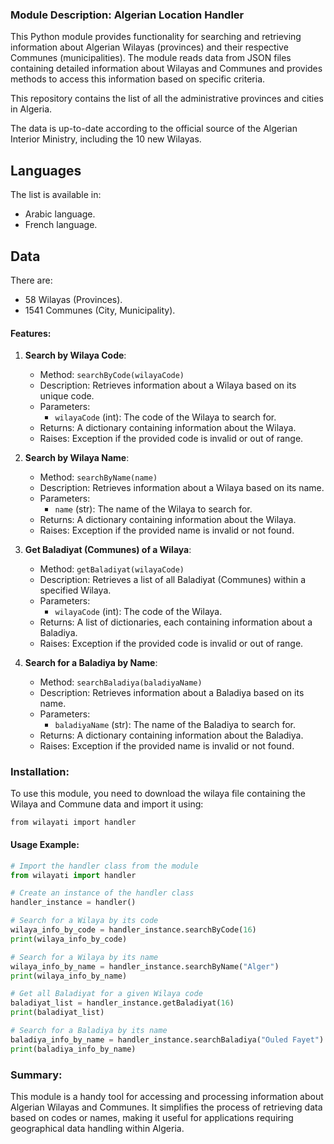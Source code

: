 ### Module Description: Algerian Location Handler

This Python module provides functionality for searching and retrieving information about Algerian Wilayas (provinces) and their respective Communes (municipalities). The module reads data from JSON files containing detailed information about Wilayas and Communes and provides methods to access this information based on specific criteria.

This repository contains the list of all the administrative provinces and cities in Algeria.

The data is up-to-date according to the official source of the Algerian Interior Ministry, including the 10 new Wilayas.

## Languages

The list is available in:
 
- Arabic language.
- French language.

## Data

There are:

- 58 Wilayas (Provinces).
- 1541 Communes (City, Municipality).

#### Features:

1. **Search by Wilaya Code**:
   - Method: `searchByCode(wilayaCode)`
   - Description: Retrieves information about a Wilaya based on its unique code.
   - Parameters: 
     - `wilayaCode` (int): The code of the Wilaya to search for.
   - Returns: A dictionary containing information about the Wilaya.
   - Raises: Exception if the provided code is invalid or out of range.

2. **Search by Wilaya Name**:
   - Method: `searchByName(name)`
   - Description: Retrieves information about a Wilaya based on its name.
   - Parameters: 
     - `name` (str): The name of the Wilaya to search for.
   - Returns: A dictionary containing information about the Wilaya.
   - Raises: Exception if the provided name is invalid or not found.

3. **Get Baladiyat (Communes) of a Wilaya**:
   - Method: `getBaladiyat(wilayaCode)`
   - Description: Retrieves a list of all Baladiyat (Communes) within a specified Wilaya.
   - Parameters: 
     - `wilayaCode` (int): The code of the Wilaya.
   - Returns: A list of dictionaries, each containing information about a Baladiya.
   - Raises: Exception if the provided code is invalid or out of range.

4. **Search for a Baladiya by Name**:
   - Method: `searchBaladiya(baladiyaName)`
   - Description: Retrieves information about a Baladiya based on its name.
   - Parameters: 
     - `baladiyaName` (str): The name of the Baladiya to search for.
   - Returns: A dictionary containing information about the Baladiya.
   - Raises: Exception if the provided name is invalid or not found.

### Installation:

To use this module, you need to download the wilaya file containing the Wilaya and Commune data and import it using:

```
from wilayati import handler
```

#### Usage Example:

```python
# Import the handler class from the module
from wilayati import handler

# Create an instance of the handler class
handler_instance = handler()

# Search for a Wilaya by its code
wilaya_info_by_code = handler_instance.searchByCode(16)
print(wilaya_info_by_code)

# Search for a Wilaya by its name
wilaya_info_by_name = handler_instance.searchByName("Alger")
print(wilaya_info_by_name)

# Get all Baladiyat for a given Wilaya code
baladiyat_list = handler_instance.getBaladiyat(16)
print(baladiyat_list)

# Search for a Baladiya by its name
baladiya_info_by_name = handler_instance.searchBaladiya("Ouled Fayet")
print(baladiya_info_by_name)
```



### Summary:

This module is a handy tool for accessing and processing information about Algerian Wilayas and Communes. It simplifies the process of retrieving data based on codes or names, making it useful for applications requiring geographical data handling within Algeria.